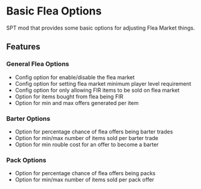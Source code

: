 # Basic Flea Options

SPT mod that provides some basic options for adjusting Flea Market things.

## Features

### General Flea Options
- Config option for enable/disable the flea market
- Config option for setting flea market minimum player level requirement
- Config option for only allowing FIR items to be sold on flea market
- Option for items bought from flea being FIR
- Option for min and max offers generated per item

### Barter Options
- Option for percentage chance of flea offers being barter trades
- Option for min/max number of items sold per barter trade
- Option for min rouble cost for an offer to become a barter

### Pack Options
- Option for percentage chance of flea offers being packs
- Option for min/max number of items sold per pack offer